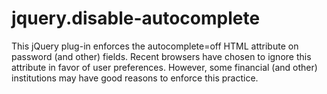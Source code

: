 jquery.disable-autocomplete
===========================

This jQuery plug-in enforces the autocomplete=off HTML attribute on password (and other) fields. Recent browsers have chosen to ignore this attribute in favor of user preferences. However, some financial (and other) institutions may have good reasons to enforce this practice.
